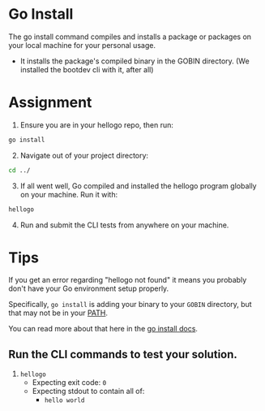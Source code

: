 # Go Install

The go install command compiles and installs a package or packages on your local machine for your personal usage.

- It installs the package's compiled binary in the GOBIN directory. (We installed the bootdev cli with it, after all)

# Assignment

1. Ensure you are in your hellogo repo, then run:

```bash
go install
```

2. Navigate out of your project directory:

```bash
cd ../
```

3. If all went well, Go compiled and installed the hellogo program globally on your machine. Run it with:

```bash
hellogo
```

4. Run and submit the CLI tests from anywhere on your machine.

# Tips

If you get an error regarding "hellogo not found" it means you probably don't have your Go environment setup properly.

Specifically, `go install` is adding your binary to your `GOBIN` directory, but that may not be in your [PATH](https://en.wikipedia.org/wiki/PATH_%28variable%29).

You can read more about that here in the [go install docs](https://pkg.go.dev/cmd/go#hdr-Compile_and_install_packages_and_dependencies).

## Run the CLI commands to test your solution.

1. `hellogo`
   - Expecting exit code: `0`
   - Expecting stdout to contain all of:
     - `hello world`
